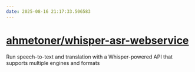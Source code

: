 ```yaml
---
date: 2025-08-16 21:17:33.506583
---
```


# [ahmetoner/whisper-asr-webservice](https://github.com/ahmetoner/whisper-asr-webservice)

Run speech-to-text and translation with a Whisper-powered API that supports multiple engines and formats